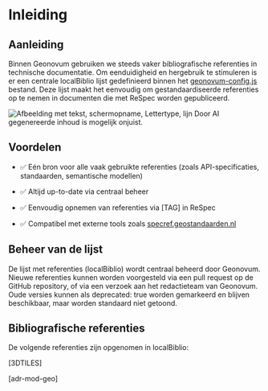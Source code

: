 # Inleiding

## Aanleiding

Binnen Geonovum gebruiken we steeds vaker bibliografische referenties in
technische documentatie. Om eenduidigheid en hergebruik te stimuleren is er een
centrale localBiblio lijst gedefinieerd binnen het
[geonovum-config.js](https://tools.geostandaarden.nl/respec/config/geonovum-config.js)
bestand. Deze lijst maakt het eenvoudig om gestandaardiseerde referenties op te
nemen in documenten die met ReSpec worden gepubliceerd.

![Afbeelding met tekst, schermopname, Lettertype, lijn Door AI gegenereerde
inhoud is mogelijk onjuist.](media/c6a814be043fc3b03de79b138852785e.png)

## Voordelen

-   ✅ Eén bron voor alle vaak gebruikte referenties (zoals API-specificaties,
    standaarden, semantische modellen)

-   ✅ Altijd up-to-date via centraal beheer

-   ✅ Eenvoudig opnemen van referenties via [TAG] in ReSpec

-   ✅ Compatibel met externe tools zoals
    [specref.geostandaarden.nl](https://specref.geostandaarden.nl/)

## Beheer van de lijst

De lijst met referenties (localBiblio) wordt centraal beheerd door Geonovum.
Nieuwe referenties kunnen worden voorgesteld via een pull request op de GitHub
repository, of via een verzoek aan het redactieteam van Geonovum. Oude versies
kunnen als deprecated: true worden gemarkeerd en blijven beschikbaar, maar
worden standaard niet getoond.

## Bibliografische referenties

De volgende referenties zijn opgenomen in localBiblio:

[3DTILES]

[adr-mod-geo]
